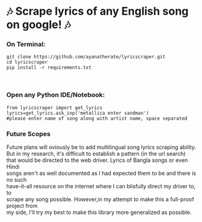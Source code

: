 # &#127926; Scrape lyrics of any English song on google! &#127926;


<h3>On Terminal: </h3>

```
git clone https://github.com/ayanatherate/lyricscraper.git
cd lyricscraper 
pip install -r requirements.txt
```

<br>
<h3>Open any Python IDE/Notebook: </h3>

```
from lyricscraper import get_lyrics 
lyrics=get_lyrics.ask_inp('metallica enter sandman') 
#please enter name of song along with artist name, space separated
```

<h3> Future Scopes</h3>
Future plans will oviously be to add multilingual song lyrics scraping ability.<br>
But in my research, it's difficult to establish a pattern (in the url search) <br>
that would be directed to the web driver. Lyrics of Bangla songs or even Hindi <br>
songs aren't as well documented as I had expected them to be and there is no such <br>
have-it-all resource on the internet where I can blisfully direct my driver to, to <br>
scrape any song possible. However,in my attempt to make this a full-proof project from <br>
my side, I'll try my best to make this library more generalized as possible.


